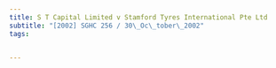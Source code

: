 ```yaml
---
title: S T Capital Limited v Stamford Tyres International Pte Ltd 
subtitle: "[2002] SGHC 256 / 30\_Oc\_tober\_2002"
tags:


---
```


